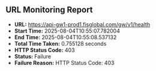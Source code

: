 ## URL Monitoring Report

- **URL:** https://api-gw1-prod1.fisglobal.com/gw/v1/health
- **Start Time:** 2025-08-04T10:55:07.782004
- **End Time:** 2025-08-04T10:55:08.537132
- **Total Time Taken:** 0.755128 seconds
- **HTTP Status Code:** 403
- **Status:** Failure
- **Failure Reason:** HTTP Status Code: 403
